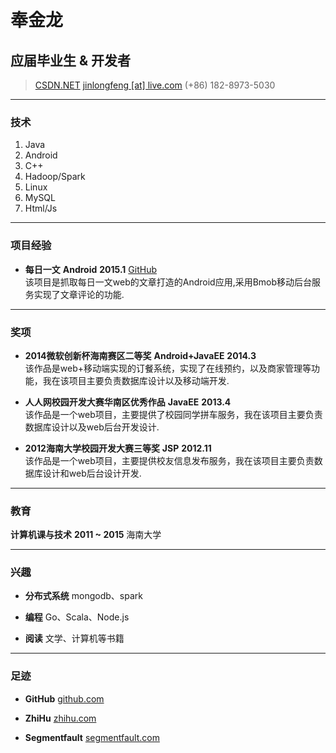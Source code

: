 # 奉金龙
## 应届毕业生 & 开发者

> [CSDN.NET](http://blog.csdn.net/jinlongfeng123/)
> [jinlongfeng [at] live.com](mailto:jinlongfeng@live.com)
> (+86) 182-8973-5030

------

### 技术

1. Java
1. Android
1. C++
1. Hadoop/Spark
1. Linux
1. MySQL
1. Html/Js


------
### 项目经验

* **每日一文**  **Android**  __2015.1__
    [GitHub](https://github.com/sunnybird/Android)  
    该项目是抓取每日一文web的文章打造的Android应用,采用Bmob移动后台服务实现了文章评论的功能.
------
### 奖项
* **2014微软创新杯海南赛区二等奖**  **Android+JavaEE**  __2014.3__  
  该作品是web+移动端实现的订餐系统，实现了在线预约，以及商家管理等功能，我在该项目主要负责数据库设计以及移动端开发.

* **人人网校园开发大赛华南区优秀作品** **JavaEE** __2013.4__  
  该作品是一个web项目，主要提供了校园同学拼车服务，我在该项目主要负责数据库设计以及web后台开发设计.

* **2012海南大学校园开发大赛三等奖** **JSP** __2012.11__  
  该作品是一个web项目，主要提供校友信息发布服务，我在该项目主要负责数据库设计和web后台设计开发.
------
### 教育

**计算机课与技术** __2011 ~ 2015__
    海南大学

------

### 兴趣

* **分布式系统**
    mongodb、spark

* **编程**
    Go、Scala、Node.js

* **阅读**
    文学、计算机等书籍

------

### 足迹

* **GitHub**
    [github.com](https://github.com/sunnybird)

* **ZhiHu**
    [zhihu.com](http://www.zhihu.com/people/jinlongfeng)

* **Segmentfault**
    [segmentfault.com](http://segmentfault.com/u/jinlongfeng123)
